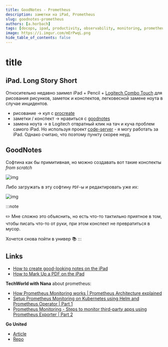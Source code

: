 ```yaml
---
title: GoodNotes - Prometheus
description: заметки на iPad, Prometheus
slug: goodnotes-prometheus
authors: [a.horbach]
tags: [docops, ipad, productivity, observability, monitoring, prometheus]
image: https://i.imgur.com/mErPwqL.png
hide_table_of_contents: false
---
```


# title

## iPad. Long Story Short

Относительно недавно заимел iPad + Pencil + [Logitech Combo Touch](https://www.logitech.com/ru-ru/products/ipad-keyboards/combo-touch.html) для рисования рисунков, заметок и конспектов, легковесной замене ноута в случае инцидентов.
- рисование -> кул с [procreate](https://apps.apple.com/us/app/procreate/id425073498)
- заметки / конспект -> нравиться с [goodnotes](https://www.goodnotes.com/)
- замена ноута -> в Logitech отвратный клик на тач и куча проблем самого iPad. Но используя проект [code-server](https://github.com/coder/code-server) - я могу работать за iPad. Однако считаю, что поэтому пункту скорее неуд.

## GoodNotes

Софтина как бы примитивная, но можно создавать вот такие конспекты *from scratch*

![img](https://ah-public-pictures.hb.bizmrg.com/sre/goodnotes-prom.jpg)

Либо загружать в эту софтину `PDF`-ы и редактировать уже их:

![img](https://ah-public-pictures.hb.bizmrg.com/sre/goodnotes-gounited.jpg)

:::note

:pencil2: Мне сложно это объяснить, но есть что-то тактильно приятное в том, чтобы писать что-то от руки, при этом конспект не превратиться в мусор.

Хочется снова пойти в универ :books:
:::

## Links

- [How to create good-looking notes on the iPad](https://medium.goodnotes.com/how-to-create-good-looking-notes-on-the-ipad-50289cb37d90)
- [How to Mark Up a PDF on the iPad](https://medium.goodnotes.com/how-to-markup-pdf-ipad-dc6b25c144bb)

**TechWorld with Nana** about prometheus:
- [How Prometheus Monitoring works | Prometheus Architecture explained](https://www.youtube.com/watch?v=h4Sl21AKiDg)
- [Setup Prometheus Monitoring on Kubernetes using Helm and Prometheus Operator | Part 1](https://www.youtube.com/watch?v=QoDqxm7ybLc)
- [Prometheus Monitoring - Steps to monitor third-party apps using Prometheus Exporter | Part 2](https://www.youtube.com/watch?v=mLPg49b33sA)

**Go United**
- [Article](https://karma-git.github.io/Andrew-Horbach.github.io-Public/docs/ProgrammingLanguages/go/go-init)
- [Repo](https://github.com/karma-git/epam-golang-united)
